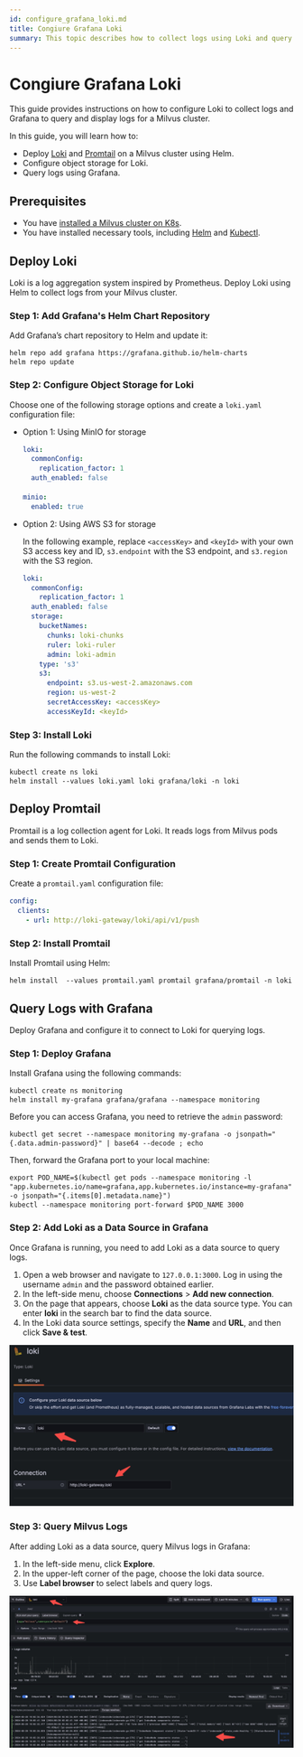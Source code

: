 ```yaml
---
id: configure_grafana_loki.md
title: Congiure Grafana Loki
summary: This topic describes how to collect logs using Loki and query logs for a Milvus cluster using Grafana.
---
```


# Congiure Grafana Loki

This guide provides instructions on how to configure Loki to collect logs and Grafana to query and display logs for a Milvus cluster.

In this guide, you will learn how to:

- Deploy [Loki](https://grafana.com/docs/loki/latest/get-started/overview/) and [Promtail](https://grafana.com/docs/loki/latest/send-data/promtail/) on a Milvus cluster using Helm.
- Configure object storage for Loki.
- Query logs using Grafana.

## Prerequisites

- You have [installed a Milvus cluster on K8s](install_cluster-helm.md).
- You have installed necessary tools, including [Helm](https://helm.sh/docs/intro/install/) and [Kubectl](https://kubernetes.io/docs/tasks/tools/).

## Deploy Loki

Loki is a log aggregation system inspired by Prometheus. Deploy Loki using Helm to collect logs from your Milvus cluster.

### Step 1: Add Grafana's Helm Chart Repository

Add Grafana’s chart repository to Helm and update it:

```
helm repo add grafana https://grafana.github.io/helm-charts
helm repo update
```

### Step 2: Configure Object Storage for Loki

Choose one of the following storage options and create a `loki.yaml` configuration file:

- Option 1: Using MinIO for storage

  ```yaml
  loki:
    commonConfig:
      replication_factor: 1
    auth_enabled: false

  minio:
    enabled: true
  ```

- Option 2: Using AWS S3 for storage

  In the following example, replace `<accessKey>` and `<keyId>` with your own S3 access key and ID, `s3.endpoint` with the S3 endpoint, and `s3.region` with the S3 region.

  ```yaml
  loki:
    commonConfig:
      replication_factor: 1
    auth_enabled: false
    storage:
      bucketNames:
        chunks: loki-chunks
        ruler: loki-ruler
        admin: loki-admin
      type: 's3'
      s3:
        endpoint: s3.us-west-2.amazonaws.com
        region: us-west-2
        secretAccessKey: <accessKey>
        accessKeyId: <keyId>
  ```

### Step 3: Install Loki

Run the following commands to install Loki:

```shell
kubectl create ns loki
helm install --values loki.yaml loki grafana/loki -n loki
```

## Deploy Promtail

Promtail is a log collection agent for Loki. It reads logs from Milvus pods and sends them to Loki.

### Step 1: Create Promtail Configuration

Create a `promtail.yaml` configuration file:

```yaml
config:
  clients:
    - url: http://loki-gateway/loki/api/v1/push
```

### Step 2: Install Promtail

Install Promtail using Helm:

```shell
helm install  --values promtail.yaml promtail grafana/promtail -n loki
```

## Query Logs with Grafana

Deploy Grafana and configure it to connect to Loki for querying logs.

### Step 1: Deploy Grafana

Install Grafana using the following commands:

```shell
kubectl create ns monitoring
helm install my-grafana grafana/grafana --namespace monitoring
```

Before you can access Grafana, you need to retrieve the `admin` password:

```shell
kubectl get secret --namespace monitoring my-grafana -o jsonpath="{.data.admin-password}" | base64 --decode ; echo
```

Then, forward the Grafana port to your local machine:

```shell
export POD_NAME=$(kubectl get pods --namespace monitoring -l "app.kubernetes.io/name=grafana,app.kubernetes.io/instance=my-grafana" -o jsonpath="{.items[0].metadata.name}")
kubectl --namespace monitoring port-forward $POD_NAME 3000
```

### Step 2: Add Loki as a Data Source in Grafana

Once Grafana is running, you need to add Loki as a data source to query logs.

1. Open a web browser and navigate to `127.0.0.1:3000`. Log in using the username `admin` and the password obtained earlier.
2. In the left-side menu, choose __Connections__ > __Add new connection__.
3. On the page that appears, choose __Loki__ as the data source type. You can enter __loki__ in the search bar to find the data source.
4. In the Loki data source settings, specify the __Name__ and __URL__, and then click __Save & test__.

![DataSource](../../../../assets/datasource.jpg "The data source config.")

### Step 3: Query Milvus Logs

After adding Loki as a data source, query Milvus logs in Grafana:

1. In the left-side menu, click __Explore__.
2. In the upper-left corner of the page, choose the loki data source.
3. Use __Label browser__ to select labels and query logs.

![Query](../../../../assets/milvuslog.jpg "Query Milvus logs in Grafana.")
